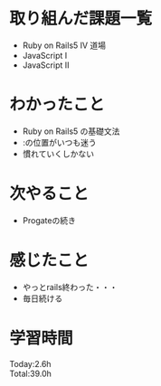 # 取り組んだ課題一覧
- Ruby on Rails5 IV 道場
- JavaScript I
- JavaScript II
# わかったこと
- Ruby on Rails5 の基礎文法
- :の位置がいつも迷う
- 慣れていくしかない
# 次やること
- Progateの続き
# 感じたこと
- やっとrails終わった・・・
- 毎日続ける
# 学習時間
Today:2.6h  
Total:39.0h

